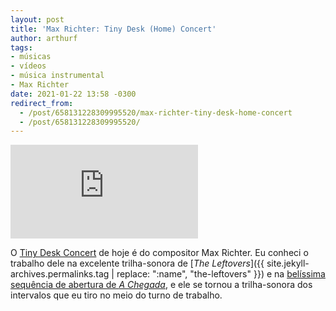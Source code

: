 ```yaml
---
layout: post
title: 'Max Richter: Tiny Desk (Home) Concert'
author: arthurf
tags:
- músicas
- vídeos
- música instrumental
- Max Richter
date: 2021-01-22 13:58 -0300
redirect_from:
  - /post/658131228309995520/max-richter-tiny-desk-home-concert
  - /post/658131228309995520/
---
```

<iframe class="full-width" src="https://www.youtube.com/embed/blPehZQd6Ms" frameborder="0" allow="accelerometer; autoplay; clipboard-write; encrypted-media; gyroscope; picture-in-picture" allowfullscreen></iframe>

O [Tiny Desk Concert](https://www.youtube.com/c/nprmusic/playlists) de hoje é do compositor Max Richter. Eu conheci o trabalho dele na excelente trilha-sonora de [*The Leftovers*]({{ site.jekyll-archives.permalinks.tag | replace: ":name", "the-leftovers" }}) e na [belíssima sequência de abertura de _A Chegada_](https://youtu.be/nNpdyGsrL1k), e ele se tornou a trilha-sonora dos intervalos que eu tiro no meio do turno de trabalho.
